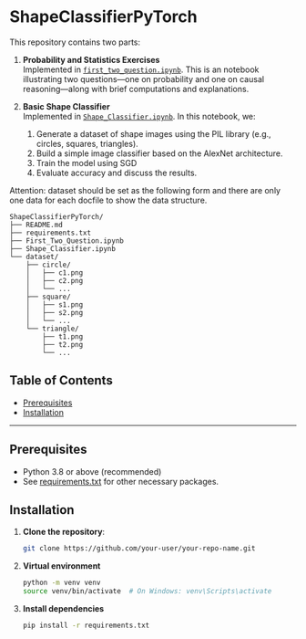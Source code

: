 # ShapeClassifierPyTorch
This repository contains two parts:

1. **Probability and Statistics Exercises**  
   Implemented in [`first_two_question.ipynb`](./first_two_question.ipynb).
   This is an notebook illustrating two questions—one on probability and one on causal reasoning—along with brief computations and explanations.


2. **Basic Shape Classifier**  
   Implemented in [`Shape_Classifier.ipynb`](./Shape_Classifier.ipynb).
    In this notebook, we:
    1. Generate a dataset of shape images using the PIL library (e.g., circles, squares, triangles).
    2. Build a simple image classifier based on the AlexNet architecture.
    3. Train the model using SGD
    4. Evaluate accuracy and discuss the results.


Attention: 
   dataset should be set as the following form and there are only one data for each docfile to show the data structure.

````
ShapeClassifierPyTorch/
├── README.md
├── requirements.txt
├── First_Two_Question.ipynb
├── Shape_Classifier.ipynb
└── dataset/
    ├── circle/
    │   ├── c1.png
    │   ├── c2.png
    │   └── ...
    ├── square/
    │   ├── s1.png
    │   ├── s2.png
    │   └── ...
    └── triangle/
        ├── t1.png
        ├── t2.png
        └── ...
````


## Table of Contents
- [Prerequisites](#prerequisites)
- [Installation](#installation)

---

## Prerequisites
- Python 3.8 or above (recommended)
- See [requirements.txt](./requirements.txt) for other necessary packages.

## Installation
1. **Clone the repository**:
   ```bash
   git clone https://github.com/your-user/your-repo-name.git
2. **Virtual environment**
   ```bash
   python -m venv venv
   source venv/bin/activate  # On Windows: venv\Scripts\activate
3. **Install dependencies**
   ```bash
   pip install -r requirements.txt
